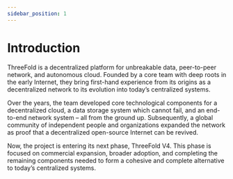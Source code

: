 ```yaml
---
sidebar_position: 1
---
```


# Introduction

ThreeFold is a decentralized platform for unbreakable data, peer-to-peer network, and autonomous cloud. Founded by a core team with deep roots in the early Internet, they bring first-hand experience from its origins as a decentralized network to its evolution into today’s centralized systems.

Over the years, the team developed core technological components for a decentralized cloud, a data storage system which cannot fail, and an end-to-end network system – all from the ground up. Subsequently, a global community of independent people and organizations expanded the network as proof that a decentralized open-source Internet can be revived. 

Now, the project is entering its next phase, ThreeFold V4. This phase is focused on commercial expansion, broader adoption, and completing the remaining components needed to form a cohesive and complete alternative to today’s centralized systems. 
